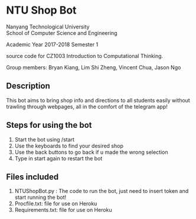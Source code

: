 # NTU Shop Bot

Nanyang Technological University  
School of Computer Science and Engineering

Academic Year 2017-2018 Semester 1

source code for CZ1003 Introduction to Computational Thinking.

Group members: Bryan Kiang, Lim Shi Zheng, Vincent Chua, Jason Ngo

## Description

This bot aims to bring shop info and directions to all students easily without trawling through webpages,
all in the comfort of the telegram app! 

## Steps for using the bot

1. Start the bot using /start
2. Use the keyboards to find your desired shop
3. Use the back buttons to go back if u made the wrong selection
4. Type in start again to restart the bot

## Files included

1. NTUShopBot.py : The code to run the bot, just need to insert token 
and start running the bot! 
2. Procfile.txt: file for use on Heroku 
3. Requirements.txt: file for use on Heroku 
